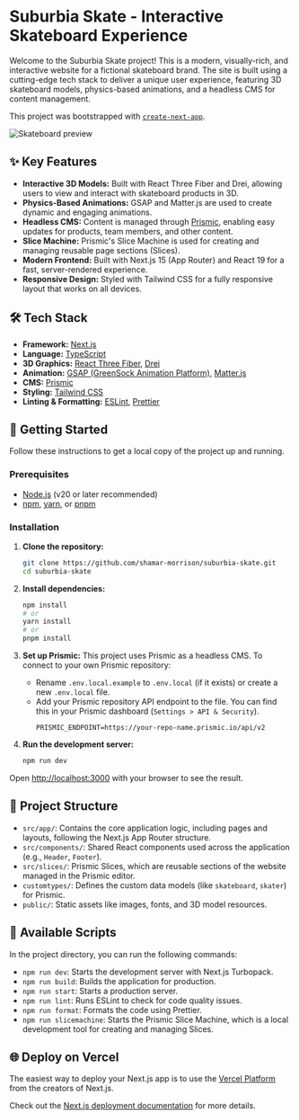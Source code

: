 # Suburbia Skate - Interactive Skateboard Experience

Welcome to the Suburbia Skate project! This is a modern, visually-rich, and interactive website for a fictional skateboard brand. The site is built using a cutting-edge tech stack to deliver a unique user experience, featuring 3D skateboard models, physics-based animations, and a headless CMS for content management.

This project was bootstrapped with [`create-next-app`](https://nextjs.org/docs/app/api-reference/cli/create-next-app).

![Skateboard preview](./public/concrete-normal.avif)

## ✨ Key Features

- **Interactive 3D Models:** Built with React Three Fiber and Drei, allowing users to view and interact with skateboard products in 3D.
- **Physics-Based Animations:** GSAP and Matter.js are used to create dynamic and engaging animations.
- **Headless CMS:** Content is managed through [Prismic](https://prismic.io/), enabling easy updates for products, team members, and other content.
- **Slice Machine:** Prismic's Slice Machine is used for creating and managing reusable page sections (Slices).
- **Modern Frontend:** Built with Next.js 15 (App Router) and React 19 for a fast, server-rendered experience.
- **Responsive Design:** Styled with Tailwind CSS for a fully responsive layout that works on all devices.

## 🛠️ Tech Stack

- **Framework:** [Next.js](https://nextjs.org/)
- **Language:** [TypeScript](https://www.typescriptlang.org/)
- **3D Graphics:** [React Three Fiber](https://docs.pmnd.rs/react-three-fiber/getting-started/introduction), [Drei](https://github.com/pmndrs/drei)
- **Animation:** [GSAP (GreenSock Animation Platform)](https://gsap.com/), [Matter.js](https://brm.io/matter-js/)
- **CMS:** [Prismic](https://prismic.io/)
- **Styling:** [Tailwind CSS](https://tailwindcss.com/)
- **Linting & Formatting:** [ESLint](https://eslint.org/), [Prettier](https://prettier.io/)

## 🚀 Getting Started

Follow these instructions to get a local copy of the project up and running.

### Prerequisites

- [Node.js](https://nodejs.org/en) (v20 or later recommended)
- [npm](https://www.npmjs.com/), [yarn](https://yarnpkg.com/), or [pnpm](https://pnpm.io/)

### Installation

1.  **Clone the repository:**

    ```bash
    git clone https://github.com/shamar-morrison/suburbia-skate.git
    cd suburbia-skate
    ```

2.  **Install dependencies:**

    ```bash
    npm install
    # or
    yarn install
    # or
    pnpm install
    ```

3.  **Set up Prismic:**
    This project uses Prismic as a headless CMS. To connect to your own Prismic repository:
    - Rename `.env.local.example` to `.env.local` (if it exists) or create a new `.env.local` file.
    - Add your Prismic repository API endpoint to the file. You can find this in your Prismic dashboard (`Settings > API & Security`).
      ```
      PRISMIC_ENDPOINT=https://your-repo-name.prismic.io/api/v2
      ```

4.  **Run the development server:**
    ```bash
    npm run dev
    ```

Open [http://localhost:3000](http://localhost:3000) with your browser to see the result.

## 📂 Project Structure

- `src/app/`: Contains the core application logic, including pages and layouts, following the Next.js App Router structure.
- `src/components/`: Shared React components used across the application (e.g., `Header`, `Footer`).
- `src/slices/`: Prismic Slices, which are reusable sections of the website managed in the Prismic editor.
- `customtypes/`: Defines the custom data models (like `skateboard`, `skater`) for Prismic.
- `public/`: Static assets like images, fonts, and 3D model resources.

## 📜 Available Scripts

In the project directory, you can run the following commands:

- `npm run dev`: Starts the development server with Next.js Turbopack.
- `npm run build`: Builds the application for production.
- `npm run start`: Starts a production server.
- `npm run lint`: Runs ESLint to check for code quality issues.
- `npm run format`: Formats the code using Prettier.
- `npm run slicemachine`: Starts the Prismic Slice Machine, which is a local development tool for creating and managing Slices.

## 🌐 Deploy on Vercel

The easiest way to deploy your Next.js app is to use the [Vercel Platform](https://vercel.com/new?utm_medium=default-template&filter=next.js&utm_source=create-next-app&utm_campaign=create-next-app-readme) from the creators of Next.js.

Check out the [Next.js deployment documentation](https://nextjs.org/docs/app/building-your-application/deploying) for more details.
